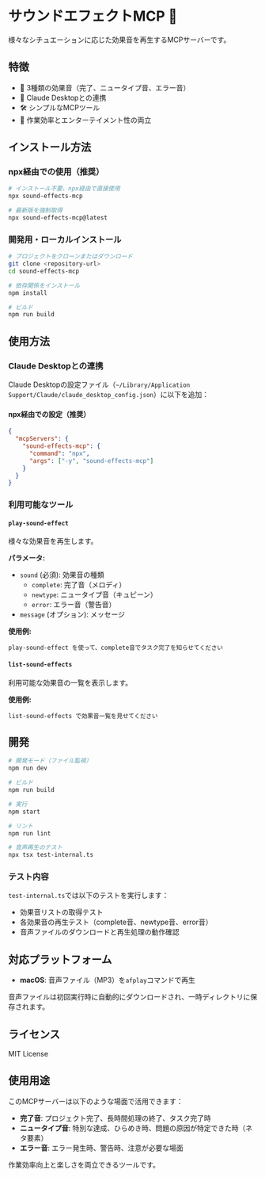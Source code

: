 # サウンドエフェクトMCP 🎵

様々なシチュエーションに応じた効果音を再生するMCPサーバーです。

## 特徴

- 🎵 3種類の効果音（完了、ニュータイプ音、エラー音）
- 🚀 Claude Desktopとの連携
- 🛠️ シンプルなMCPツール
- 🎯 作業効率とエンターテイメント性の両立

## インストール方法

### npx経由での使用（推奨）

```bash
# インストール不要、npx経由で直接使用
npx sound-effects-mcp

# 最新版を強制取得
npx sound-effects-mcp@latest
```

### 開発用・ローカルインストール

```bash
# プロジェクトをクローンまたはダウンロード
git clone <repository-url>
cd sound-effects-mcp

# 依存関係をインストール
npm install

# ビルド
npm run build
```

## 使用方法

### Claude Desktopとの連携

Claude Desktopの設定ファイル（`~/Library/Application Support/Claude/claude_desktop_config.json`）に以下を追加：

#### npx経由での設定（推奨）

```json
{
  "mcpServers": {
    "sound-effects-mcp": {
      "command": "npx",
      "args": ["-y", "sound-effects-mcp"]
    }
  }
}
```


### 利用可能なツール

#### `play-sound-effect`

様々な効果音を再生します。

**パラメータ:**
- `sound` (必須): 効果音の種類
  - `complete`: 完了音（メロディ）
  - `newtype`: ニュータイプ音（キュピーン）
  - `error`: エラー音（警告音）
- `message` (オプション): メッセージ

**使用例:**
```
play-sound-effect を使って、complete音でタスク完了を知らせてください
```

#### `list-sound-effects`

利用可能な効果音の一覧を表示します。

**使用例:**
```
list-sound-effects で効果音一覧を見せてください
```


## 開発

```bash
# 開発モード（ファイル監視）
npm run dev

# ビルド
npm run build

# 実行
npm start

# リント
npm run lint

# 音声再生のテスト
npx tsx test-internal.ts
```

### テスト内容

`test-internal.ts`では以下のテストを実行します：

- 効果音リストの取得テスト
- 各効果音の再生テスト（complete音、newtype音、error音）
- 音声ファイルのダウンロードと再生処理の動作確認

## 対応プラットフォーム

- **macOS**: 音声ファイル（MP3）を`afplay`コマンドで再生

音声ファイルは初回実行時に自動的にダウンロードされ、一時ディレクトリに保存されます。

## ライセンス

MIT License

## 使用用途

このMCPサーバーは以下のような場面で活用できます：

- **完了音**: プロジェクト完了、長時間処理の終了、タスク完了時
- **ニュータイプ音**: 特別な達成、ひらめき時、問題の原因が特定できた時（ネタ要素）
- **エラー音**: エラー発生時、警告時、注意が必要な場面

作業効率向上と楽しさを両立できるツールです。